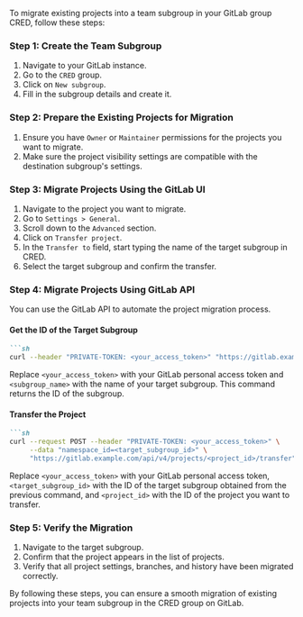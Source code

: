 To migrate existing projects into a team subgroup in your GitLab group CRED, follow these steps:

### Step 1: Create the Team Subgroup
1. Navigate to your GitLab instance.
2. Go to the `CRED` group.
3. Click on `New subgroup`.
4. Fill in the subgroup details and create it.

### Step 2: Prepare the Existing Projects for Migration
1. Ensure you have `Owner` or `Maintainer` permissions for the projects you want to migrate.
2. Make sure the project visibility settings are compatible with the destination subgroup's settings.

### Step 3: Migrate Projects Using the GitLab UI
1. Navigate to the project you want to migrate.
2. Go to `Settings > General`.
3. Scroll down to the `Advanced` section.
4. Click on `Transfer project`.
5. In the `Transfer to` field, start typing the name of the target subgroup in CRED.
6. Select the target subgroup and confirm the transfer.

### Step 4: Migrate Projects Using GitLab API
You can use the GitLab API to automate the project migration process.

#### Get the ID of the Target Subgroup
```markdown
```sh
curl --header "PRIVATE-TOKEN: <your_access_token>" "https://gitlab.example.com/api/v4/groups?search=<subgroup_name>"
```
Replace `<your_access_token>` with your GitLab personal access token and `<subgroup_name>` with the name of your target subgroup. This command returns the ID of the subgroup.

#### Transfer the Project
```markdown
```sh
curl --request POST --header "PRIVATE-TOKEN: <your_access_token>" \
     --data "namespace_id=<target_subgroup_id>" \
     "https://gitlab.example.com/api/v4/projects/<project_id>/transfer"
```
Replace `<your_access_token>` with your GitLab personal access token, `<target_subgroup_id>` with the ID of the target subgroup obtained from the previous command, and `<project_id>` with the ID of the project you want to transfer.

### Step 5: Verify the Migration
1. Navigate to the target subgroup.
2. Confirm that the project appears in the list of projects.
3. Verify that all project settings, branches, and history have been migrated correctly.

By following these steps, you can ensure a smooth migration of existing projects into your team subgroup in the CRED group on GitLab.